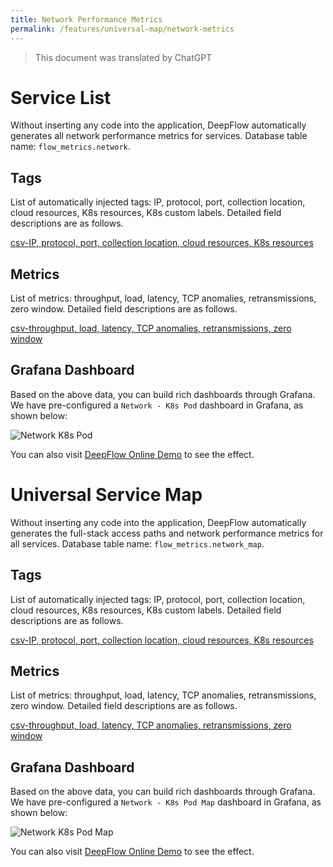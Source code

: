 ```yaml
---
title: Network Performance Metrics
permalink: /features/universal-map/network-metrics
---
```


> This document was translated by ChatGPT

# Service List

Without inserting any code into the application, DeepFlow automatically generates all network performance metrics for services.
Database table name: `flow_metrics.network`.

## Tags

List of automatically injected tags: IP, protocol, port, collection location, cloud resources, K8s resources, K8s custom labels. Detailed field descriptions are as follows.

[csv-IP, protocol, port, collection location, cloud resources, K8s resources](https://raw.githubusercontent.com/deepflowio/deepflow/main/server/querier/db_descriptions/clickhouse/tag/flow_metrics/network.en)

## Metrics

List of metrics: throughput, load, latency, TCP anomalies, retransmissions, zero window. Detailed field descriptions are as follows.

[csv-throughput, load, latency, TCP anomalies, retransmissions, zero window](https://raw.githubusercontent.com/deepflowio/deepflow/main/server/querier/db_descriptions/clickhouse/metrics/flow_metrics/network.en)

## Grafana Dashboard

Based on the above data, you can build rich dashboards through Grafana. We have pre-configured a `Network - K8s Pod` dashboard in Grafana, as shown below:

![Network K8s Pod](https://yunshan-guangzhou.oss-cn-beijing.aliyuncs.com/pub/pic/2022082363044143504e0.png)

You can also visit [DeepFlow Online Demo](https://ce-demo.deepflow.yunshan.net/d/Network_K8s_Pod/network-k8s-pod?var-namespace=deepflow-otel-grpc-demo&from=deepflow-doc) to see the effect.

# Universal Service Map

Without inserting any code into the application, DeepFlow automatically generates the full-stack access paths and network performance metrics for all services.
Database table name: `flow_metrics.network_map`.

## Tags

List of automatically injected tags: IP, protocol, port, collection location, cloud resources, K8s resources, K8s custom labels. Detailed field descriptions are as follows.

[csv-IP, protocol, port, collection location, cloud resources, K8s resources](https://raw.githubusercontent.com/deepflowio/deepflow/main/server/querier/db_descriptions/clickhouse/tag/flow_metrics/network_map.en)

## Metrics

List of metrics: throughput, load, latency, TCP anomalies, retransmissions, zero window. Detailed field descriptions are as follows.

[csv-throughput, load, latency, TCP anomalies, retransmissions, zero window](https://raw.githubusercontent.com/deepflowio/deepflow/main/server/querier/db_descriptions/clickhouse/metrics/flow_metrics/network_map.en)

## Grafana Dashboard

Based on the above data, you can build rich dashboards through Grafana. We have pre-configured a `Network - K8s Pod Map` dashboard in Grafana, as shown below:

![Network K8s Pod Map](https://yunshan-guangzhou.oss-cn-beijing.aliyuncs.com/pub/pic/2022082363044143e589f.png)

You can also visit [DeepFlow Online Demo](https://ce-demo.deepflow.yunshan.net/d/Network_K8s_Pod_Map/network-k8s-pod-map?var-namespace=deepflow-otel-grpc-demo&from=deepflow-doc) to see the effect.